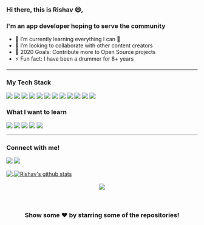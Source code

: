 ### Hi there, this is Rishav 😄,

### I'm an app developer hoping to serve the community

- 🌱 I’m currently learning everything I can 🤣
- 👯 I’m looking to collaborate with other content creators
- 🥅 2020 Goals: Contribute more to Open Source projects
- ⚡ Fun fact: I have been a drummer for 8+ years

---

### My Tech Stack

<img src="https://img.icons8.com/color/48/000000/flutter.png"/> <img src="https://img.icons8.com/color/48/000000/dart.png"/> <img src="https://img.icons8.com/color/48/000000/kotlin.png"/> <img src="https://img.icons8.com/dusk/64/000000/java-coffee-cup-logo.png"/> <img src="https://img.icons8.com/dusk/64/000000/html-5.png"/> <img src="https://img.icons8.com/color/48/000000/css3.png"/> <img src="https://img.icons8.com/wired/48/000000/react.png"/> <img src="https://img.icons8.com/color/48/000000/javascript.png"/> <img src="https://img.icons8.com/color/48/000000/python.png"/> <img src="https://img.icons8.com/color/48/000000/firebase.png"/> <img src="https://img.icons8.com/color/48/000000/mongodb.png"/> <img src="https://img.icons8.com/color/48/000000/postgreesql.png"/> 

### What I want to learn

<img src="https://img.icons8.com/windows/32/000000/figma.png"/> <img src="https://img.icons8.com/color/48/000000/typescript.png"/> <img src="https://img.icons8.com/color/48/000000/tensorflow.png"/> <img src="https://img.icons8.com/nolan/64/adobe-photoshop.png"/> <img src="https://img.icons8.com/fluent/48/000000/blockchain-new-logo.png"/>

---

### Connect with me!

[<img src="https://img.shields.io/badge/linkedin-%230077B5.svg?&style=for-the-badge&logo=linkedin&logoColor=white" />](https://www.linkedin.com/in/rishav-naskar-9621101a6/) [<img src = "https://img.shields.io/badge/instagram-%23E4405F.svg?&style=for-the-badge&logo=instagram&logoColor=white">](https://www.instagram.com/the_born_drummer/)

<a href="https://github.com/rishavnaskar">
  <img align="center" src="https://github-readme-stats.vercel.app/api/top-langs/?username=rishavnaskar&theme=light&hide_langs_below=1" />
</a>
<a href="https://github.com/rishavnaskar">
 <img align="center" src="https://github-readme-stats.vercel.app/api?username=rishavnaskar&show_icons=true&theme=light&line_height=27" alt="Rishav's github stats"/>
</a>

<br>
<br>

<div align="center">
  <img src="https://media.giphy.com/media/u2pmTWUi0MXjyrMaVj/giphy.gif"> 
</div>

<br>
<br>
<div align="center">

### Show some ❤️ by starring some of the repositories!

</div>
